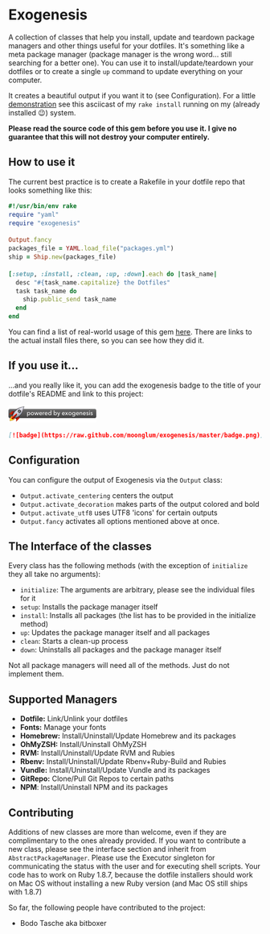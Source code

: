 # Exogenesis

A collection of classes that help you install, update and teardown package managers and other things useful for your dotfiles. It's something like a meta package manager (package manager is the wrong word... still searching for a better one). You can use it to install/update/teardown your dotfiles or to create a single `up` command to update everything on your computer.

It creates a beautiful output if you want it to (see Configuration). For a little [demonstration](http://ascii.io/a/2491) see this asciicast of my `rake install` running on my (already installed :wink:) system.

**Please read the source code of this gem before you use it. I give no guarantee that this will not destroy your computer entirely.**

## How to use it

The current best practice is to create a Rakefile in your dotfile repo that looks something like this:

```ruby
#!/usr/bin/env rake
require "yaml"
require "exogenesis"

Output.fancy
packages_file = YAML.load_file("packages.yml")
ship = Ship.new(packages_file)

[:setup, :install, :clean, :up, :down].each do |task_name|
  desc "#{task_name.capitalize} the Dotfiles"
  task task_name do
    ship.public_send task_name
  end
end
```

You can find a list of real-world usage of this gem [here](https://github.com/moonglum/exogenesis/wiki/List-of-Users). There are links to the actual install files there, so you can see how they did it.

## If you use it...

...and you really like it, you can add the exogenesis badge to the title of your dotfile's README and link to this project:

![badge](badge.png)

```markdown
[![badge](https://raw.github.com/moonglum/exogenesis/master/badge.png)](https://github.com/moonglum/exogenesis)
```

## Configuration

You can configure the output of Exogenesis via the `Output` class:

* `Output.activate_centering` centers the output
* `Output.activate_decoration` makes parts of the output colored and bold
* `Output.activate_utf8` uses UTF8 'icons' for certain outputs
* `Output.fancy` activates all options mentioned above at once.

## The Interface of the classes

Every class has the following methods (with the exception of `initialize` they all take no arguments):

* `initialize`: The arguments are arbitrary, please see the individual files for it
* `setup`: Installs the package manager itself
* `install`: Installs all packages (the list has to be provided in the initialize method)
* `up`: Updates the package manager itself and all packages
* `clean`: Starts a clean-up process
* `down`: Uninstalls all packages and the package manager itself

Not all package managers will need all of the methods. Just do not implement them.

## Supported Managers

* **Dotfile:** Link/Unlink your dotfiles
* **Fonts:** Manage your fonts
* **Homebrew:** Install/Uninstall/Update Homebrew and its packages
* **OhMyZSH:** Install/Uninstall OhMyZSH
* **RVM:** Install/Uninstall/Update RVM and Rubies
* **Rbenv:** Install/Uninstall/Update Rbenv+Ruby-Build and Rubies
* **Vundle:** Install/Uninstall/Update Vundle and its packages
* **GitRepo:** Clone/Pull Git Repos to certain paths
* **NPM**: Install/Uninstall NPM and its packages

## Contributing

Additions of new classes are more than welcome, even if they are complimentary to the ones already provided. If you want to contribute a new class, please see the interface section and inherit from `AbstractPackageManager`. Please use the Executor singleton for communicating the status with the user and for executing shell scripts.
Your code has to work on Ruby 1.8.7, because the dotfile installers should work on Mac OS without installing a new Ruby version (and Mac OS still ships with 1.8.7)

So far, the following people have contributed to the project:

* Bodo Tasche aka bitboxer

